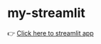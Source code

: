 # my-streamlit
👉 [Click here to streamlit app](https://tugsaphorn-my-streamlit-uber-pickups-qeeamb.streamlit.app/)
